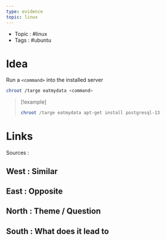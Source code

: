 ```yaml
---
type: evidence
topic: linux 
---
```


- Topic : #linux 
- Tags : #ubuntu 

# Idea


Run a `<command>` into the installed server

```Bash
chroot /targe eatmydata <command>
```

> [!example] 
>  ```Bash
> chroot /targe eatmydata apt-get install postgresql-13
> ```


# Links

Sources :

## West : Similar

## East : Opposite

## North : Theme / Question

## South : What does it lead to

